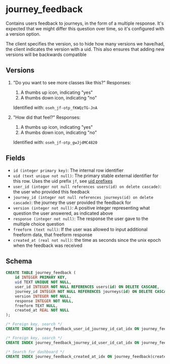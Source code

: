 # journey_feedback

Contains users feedback to journeys, in the form of a multiple response. It's
expected that we might differ this question over time, so it's configured with
a version option.

The client specifies the version, so to hide how many versions we have/had,
the client indicates the version with a uid. This also ensures that adding
new versions will be backwards compatible

## Versions

1. "Do you want to see more classes like this?"
   Responses:

   1. A thumbs up icon, indicating "yes"
   2. A thumbs down icon, indicating "no"

   Identified with: `oseh_jf-otp_fKWQzTG-JnA`

2. "How did that feel?"
   Responses:

   1. A thumbs up icon, indicating "yes"
   2. A thumbs down icon, indicating "no"

   Identified with: `oseh_jf-otp_gwJjdMC4820`

## Fields

- `id (integer primary key)`: The internal row identifier
- `uid (text unique not null)`: The primary stable external identifier for this row.
  Uses the uid prefix `jf`, see [uid prefixes](../uid_prefixes.md)
- `user_id (integer not null references users(id) on delete cascade)`: the user who
  provided this feedback
- `journey_id (integer not null references journeys(id) on delete cascade)`: the
  journey the user provided the feedback for
- `version (integer not null)`: A positive integer representing what question the
  user answered, as indicated above
- `response (integer not null)`: The response the user gave to the multiple choice
  question
- `freeform (text null)`: If the user was allowed to input additional freeform
  data, that freeform response
- `created_at (real not null)`: the time as seconds since the unix epoch when the
  feedback was received

## Schema

```sql
CREATE TABLE journey_feedback (
    id INTEGER PRIMARY KEY,
    uid TEXT UNIQUE NOT NULL,
    user_id INTEGER NOT NULL REFERENCES users(id) ON DELETE CASCADE,
    journey_id INTEGER NOT NULL REFERENCES journeys(id) ON DELETE CASCADE,
    version INTEGER NOT NULL,
    response INTEGER NOT NULL,
    freeform TEXT NULL,
    created_at REAL NOT NULL
);

/* Foreign key, search */
CREATE INDEX journey_feedback_user_id_journey_id_cat_idx ON journey_feedback(user_id, journey_id, created_at);

/* Foreign key, search */
CREATE INDEX journey_feedback_journey_id_user_id_cat_idx ON journey_feedback(journey_id, user_id, created_at);

/* Search for dashboard */
CREATE INDEX journey_feedback_created_at_idx ON journey_feedback(created_at);
```
